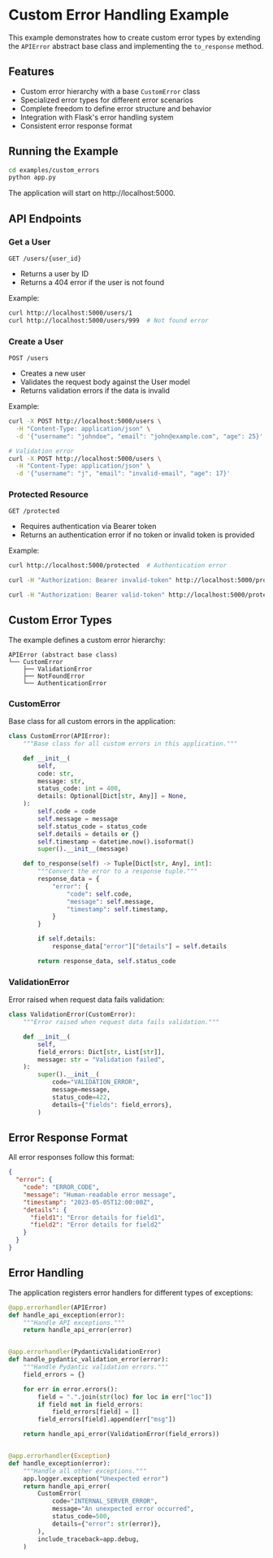 # Custom Error Handling Example

This example demonstrates how to create custom error types by extending the `APIError` abstract base class and implementing the `to_response` method.

## Features

- Custom error hierarchy with a base `CustomError` class
- Specialized error types for different error scenarios
- Complete freedom to define error structure and behavior
- Integration with Flask's error handling system
- Consistent error response format

## Running the Example

```bash
cd examples/custom_errors
python app.py
```

The application will start on http://localhost:5000.

## API Endpoints

### Get a User

```
GET /users/{user_id}
```

- Returns a user by ID
- Returns a 404 error if the user is not found

Example:
```bash
curl http://localhost:5000/users/1
curl http://localhost:5000/users/999  # Not found error
```

### Create a User

```
POST /users
```

- Creates a new user
- Validates the request body against the User model
- Returns validation errors if the data is invalid

Example:
```bash
curl -X POST http://localhost:5000/users \
  -H "Content-Type: application/json" \
  -d '{"username": "johndoe", "email": "john@example.com", "age": 25}'

# Validation error
curl -X POST http://localhost:5000/users \
  -H "Content-Type: application/json" \
  -d '{"username": "j", "email": "invalid-email", "age": 17}'
```

### Protected Resource

```
GET /protected
```

- Requires authentication via Bearer token
- Returns an authentication error if no token or invalid token is provided

Example:
```bash
curl http://localhost:5000/protected  # Authentication error

curl -H "Authorization: Bearer invalid-token" http://localhost:5000/protected  # Invalid token error

curl -H "Authorization: Bearer valid-token" http://localhost:5000/protected  # Success
```

## Custom Error Types

The example defines a custom error hierarchy:

```
APIError (abstract base class)
└── CustomError
    ├── ValidationError
    ├── NotFoundError
    └── AuthenticationError
```

### CustomError

Base class for all custom errors in the application:

```python
class CustomError(APIError):
    """Base class for all custom errors in this application."""

    def __init__(
        self,
        code: str,
        message: str,
        status_code: int = 400,
        details: Optional[Dict[str, Any]] = None,
    ):
        self.code = code
        self.message = message
        self.status_code = status_code
        self.details = details or {}
        self.timestamp = datetime.now().isoformat()
        super().__init__(message)

    def to_response(self) -> Tuple[Dict[str, Any], int]:
        """Convert the error to a response tuple."""
        response_data = {
            "error": {
                "code": self.code,
                "message": self.message,
                "timestamp": self.timestamp,
            }
        }

        if self.details:
            response_data["error"]["details"] = self.details

        return response_data, self.status_code
```

### ValidationError

Error raised when request data fails validation:

```python
class ValidationError(CustomError):
    """Error raised when request data fails validation."""

    def __init__(
        self,
        field_errors: Dict[str, List[str]],
        message: str = "Validation failed",
    ):
        super().__init__(
            code="VALIDATION_ERROR",
            message=message,
            status_code=422,
            details={"fields": field_errors},
        )
```

## Error Response Format

All error responses follow this format:

```json
{
  "error": {
    "code": "ERROR_CODE",
    "message": "Human-readable error message",
    "timestamp": "2023-05-05T12:00:00Z",
    "details": {
      "field1": "Error details for field1",
      "field2": "Error details for field2"
    }
  }
}
```

## Error Handling

The application registers error handlers for different types of exceptions:

```python
@app.errorhandler(APIError)
def handle_api_exception(error):
    """Handle API exceptions."""
    return handle_api_error(error)


@app.errorhandler(PydanticValidationError)
def handle_pydantic_validation_error(error):
    """Handle Pydantic validation errors."""
    field_errors = {}

    for err in error.errors():
        field = ".".join(str(loc) for loc in err["loc"])
        if field not in field_errors:
            field_errors[field] = []
        field_errors[field].append(err["msg"])

    return handle_api_error(ValidationError(field_errors))


@app.errorhandler(Exception)
def handle_exception(error):
    """Handle all other exceptions."""
    app.logger.exception("Unexpected error")
    return handle_api_error(
        CustomError(
            code="INTERNAL_SERVER_ERROR",
            message="An unexpected error occurred",
            status_code=500,
            details={"error": str(error)},
        ),
        include_traceback=app.debug,
    )
```
